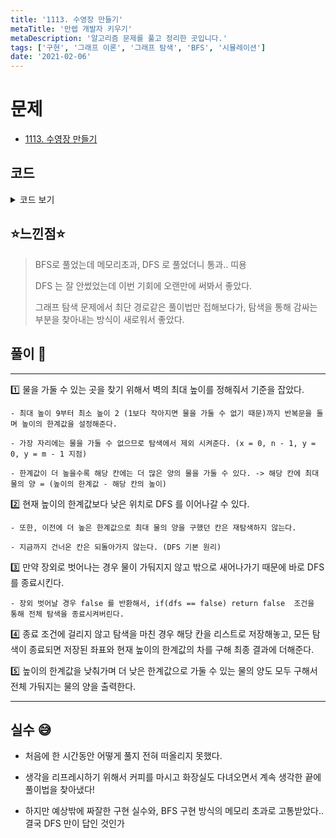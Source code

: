 ```yaml
---
title: '1113. 수영장 만들기'
metaTitle: '만렙 개발자 키우기'
metaDescription: '알고리즘 문제를 풀고 정리한 곳입니다.'
tags: ['구현', '그래프 이론', '그래프 탐색', 'BFS', '시뮬레이션']
date: '2021-02-06'
---
```


# 문제

- [1113. 수영장 만들기](https://www.acmicpc.net/problem/1113)

## 코드

<details><summary> 코드 보기 </summary>

```java
import java.awt.*;
import java.io.BufferedReader;
import java.io.IOException;
import java.io.InputStreamReader;
import java.util.*;
import java.util.List;

public class Q1113 {
    static int n, m, board[][], dx[] = {-1, 0, 1, 0}, dy[] = {0, 1, 0, -1};
    static boolean existHeight[], existWater[][], visited[][];
    static List<Point> testPool = new ArrayList<>();
    public static void main(String[] args) throws IOException {
        init();
        solution();
    }

    private static void solution() {
        // 물 채우기 :: 둘러싸고 있는 벽 중 가장 낮은 벽이 최대.
        // 각 칸에 채울 수 있는 물의 양 = (최대 양 - 칸의 높이)
        int ans = 0;
        for (int max = 9; max > 1; --max) {
            if(!existHeight[max]) continue;
            int ret = 0;

            for (int x = 1; x < n - 1; x++) {
                for (int y = 1; y < m - 1; y++) {
                    if(existWater[x][y] || board[x][y] >= max)
                        continue;
                    for(int i=0; i<n; ++i)
                        Arrays.fill(visited[i], false);
                    visited[x][y] = true;

                    if(dfs(x, y, max))
                        ret += getDiff(max);
                    testPool = new ArrayList<>();
                }
            }
            ans += ret;
        }
        System.out.println(ans);
    }

    static boolean dfs(int x, int y, int max){
        for (int d = 0; d < 4; d++) {
            int nx = x + dx[d], ny = y + dy[d];
            if(!isBorder(nx, ny)) return false;

            if(existWater[nx][ny] || visited[nx][ny] || board[nx][ny] >= max)
                continue;
            visited[nx][ny] = true;
            if(!dfs(nx, ny, max))
                return false;
        }
        testPool.add(new Point(x, y));
        return true;
    }

    private static int getDiff(int max) {
        int diff = 0;
        for (Point p : testPool) {
            if(existWater[p.x][p.y]) continue;
            existWater[p.x][p.y] = true;
            diff += max - board[p.x][p.y];
        }
        return diff;
    }

    private static boolean isBorder(int x, int y) {
        return (x >= 0 && x < n && y >= 0 && y < m);
    }

    private static void init() throws IOException {
        BufferedReader br = new BufferedReader(new InputStreamReader(System.in));
        StringTokenizer st = new StringTokenizer(br.readLine());
        n = Integer.parseInt(st.nextToken());
        m = Integer.parseInt(st.nextToken());
        board = new int[n][m]; existHeight = new boolean[10];
        existWater = new boolean[n][m];
        visited = new boolean[n][m];
        for (int i = 0; i < n; i++) {
            String line = br.readLine();
            for (int j = 0; j < m; j++) {
                board[i][j] = line.charAt(j) - '0';
                existHeight[board[i][j]] = true;
            }
        }
    }
}
```

</details>

## ⭐️느낀점⭐️

> BFS로 풀었는데 메모리초과, DFS 로 풀었더니 통과.. 띠용
>
> DFS 는 잘 안썼었는데 이번 기회에 오랜만에 써봐서 좋았다.
>
> 그래프 탐색 문제에서 최단 경로같은 풀이법만 접해보다가, 탐색을 통해 감싸는 부분을 찾아내는 방식이 새로워서 좋았다.

## 풀이 📣

<hr/>

1️⃣ 물을 가둘 수 있는 곳을 찾기 위해서 벽의 최대 높이를 정해줘서 기준을 잡았다.

    - 최대 높이 9부터 최소 높이 2 (1보다 작아지면 물을 가둘 수 없기 때문)까지 반복문을 돌며 높이의 한계값을 설정해준다.

    - 가장 자리에는 물을 가둘 수 없으므로 탐색에서 제외 시켜준다. (x = 0, n - 1, y = 0, y = m - 1 지점)

    - 한계값이 더 높을수록 해당 칸에는 더 많은 양의 물을 가둘 수 있다. -> 해당 칸에 최대 물의 양 = (높이의 한계값 - 해당 칸의 높이)

2️⃣ 현재 높이의 한계값보다 낮은 위치로 DFS 를 이어나갈 수 있다.

    - 또한, 이전에 더 높은 한계값으로 최대 물의 양을 구했던 칸은 재탐색하지 않는다.

    - 지금까지 건너온 칸은 되돌아가지 않는다. (DFS 기본 원리)

3️⃣ 만약 장외로 벗어나는 경우 물이 가둬지지 않고 밖으로 새어나가기 때문에 바로 DFS 를 종료시킨다.

    - 장외 벗어날 경우 false 를 반환해서, if(dfs == false) return false  조건을 통해 전체 탐색을 종료시켜버린다.

4️⃣ 종료 조건에 걸리지 않고 탐색을 마친 경우 해당 칸을 리스트로 저장해놓고, 모든 탐색이 종료되면 저장된 좌표와 현재 높이의 한계값의 차를 구해 최종 결과에 더해준다.

5️⃣ 높이의 한계값을 낮춰가며 더 낮은 한계값으로 가둘 수 있는 물의 양도 모두 구해서 전체 가둬지는 물의 양을 출력한다.

<hr/>

## 실수 😅

- 처음에 한 시간동안 어떻게 풀지 전혀 떠올리지 못했다.

- 생각을 리프레시하기 위해서 커피를 마시고 화장실도 다녀오면서 계속 생각한 끝에 풀이법을 찾아냈다!

- 하지만 예상밖에 짜잘한 구현 실수와, BFS 구현 방식의 메모리 초과로 고통받았다.. 결국 DFS 만이 답인 것인가
